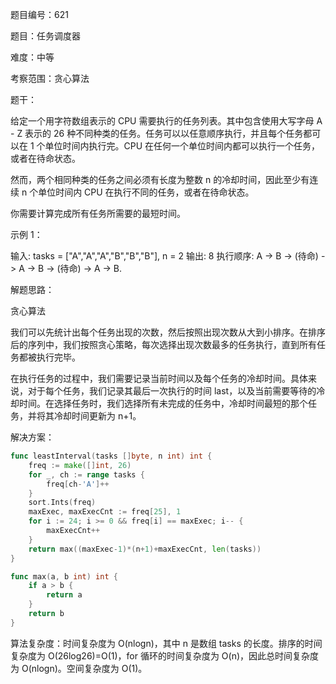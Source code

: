 题目编号：621

题目：任务调度器

难度：中等

考察范围：贪心算法

题干：

给定一个用字符数组表示的 CPU 需要执行的任务列表。其中包含使用大写字母 A - Z 表示的 26 种不同种类的任务。任务可以以任意顺序执行，并且每个任务都可以在 1 个单位时间内执行完。CPU 在任何一个单位时间内都可以执行一个任务，或者在待命状态。

然而，两个相同种类的任务之间必须有长度为整数 n 的冷却时间，因此至少有连续 n 个单位时间内 CPU 在执行不同的任务，或者在待命状态。

你需要计算完成所有任务所需要的最短时间。

示例 1：

输入: tasks = ["A","A","A","B","B","B"], n = 2
输出: 8
执行顺序: A -> B -> (待命) -> A -> B -> (待命) -> A -> B.

解题思路：

贪心算法

我们可以先统计出每个任务出现的次数，然后按照出现次数从大到小排序。在排序后的序列中，我们按照贪心策略，每次选择出现次数最多的任务执行，直到所有任务都被执行完毕。

在执行任务的过程中，我们需要记录当前时间以及每个任务的冷却时间。具体来说，对于每个任务，我们记录其最后一次执行的时间 last，以及当前需要等待的冷却时间。在选择任务时，我们选择所有未完成的任务中，冷却时间最短的那个任务，并将其冷却时间更新为 n+1。

解决方案：

```go
func leastInterval(tasks []byte, n int) int {
    freq := make([]int, 26)
    for _, ch := range tasks {
        freq[ch-'A']++
    }
    sort.Ints(freq)
    maxExec, maxExecCnt := freq[25], 1
    for i := 24; i >= 0 && freq[i] == maxExec; i-- {
        maxExecCnt++
    }
    return max((maxExec-1)*(n+1)+maxExecCnt, len(tasks))
}

func max(a, b int) int {
    if a > b {
        return a
    }
    return b
}
```

算法复杂度：时间复杂度为 O(nlogn)，其中 n 是数组 tasks 的长度。排序的时间复杂度为 O(26log26)=O(1)，for 循环的时间复杂度为 O(n)，因此总时间复杂度为 O(nlogn)。空间复杂度为 O(1)。
